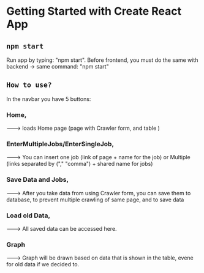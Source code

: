 # Getting Started with Create React App

## `npm start`
Run app by typing: "npm start".
Before frontend, you must do the same with backend -> same command: "npm start"

## `How to use?`
In the navbar you have 5 buttons: 
### Home, 
---> loads Home page (page with Crawler form, and table )
### EnterMultipleJobs/EnterSingleJob, 
---> You can insert one job (link of page + name for the job) or Multiple (links separated by ("," "comma") + shared name for jobs)
### Save Data and Jobs, 
---> After you take data from using Crawler form, you can save them to database, to prevent multiple crawling of same page, and to save data
### Load old Data, 
---> All saved data can be accessed here. 
### Graph
---> Graph will be drawn based on data that is shown in the table, evene for old data if we decided to.